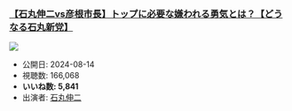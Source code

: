 ### [【石丸伸二vs彦根市長】トップに必要な嫌われる勇気とは？【どうなる石丸新党】](https://www.youtube.com/watch?v=1f0CqBbjfMU)
[![](https://img.youtube.com/vi/1f0CqBbjfMU/sddefault.jpg)](https://www.youtube.com/watch?v=1f0CqBbjfMU)
-   公開日: 2024-08-14
-   視聴数: 166,068
-   **いいね数: 5,841**
-   出演者: [石丸伸二](/rehacq_fan/people/石丸伸二 "wikilink")
